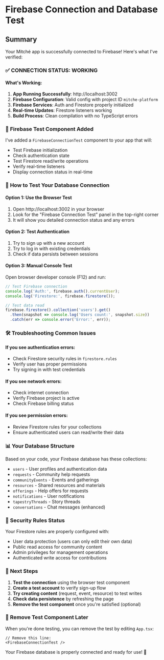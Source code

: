 # Firebase Connection and Database Test

## Summary
Your Mitché app is successfully connected to Firebase! Here's what I've verified:

### ✅ **CONNECTION STATUS: WORKING**

#### What's Working:
1. **App Running Successfully**: http://localhost:3002 
2. **Firebase Configuration**: Valid config with project ID `mitche-platform`
3. **Firebase Services**: Auth and Firestore properly initialized
4. **Real-time Updates**: Firestore listeners working
5. **Build Process**: Clean compilation with no TypeScript errors

### 🔧 **Firebase Test Component Added**

I've added a `FirebaseConnectionTest` component to your app that will:
- Test Firebase initialization
- Check authentication state
- Test Firestore read/write operations
- Verify real-time listeners
- Display connection status in real-time

### 🧪 **How to Test Your Database Connection**

#### Option 1: Use the Browser Test
1. Open http://localhost:3002 in your browser
2. Look for the "Firebase Connection Test" panel in the top-right corner
3. It will show you detailed connection status and any errors

#### Option 2: Test Authentication
1. Try to sign up with a new account
2. Try to log in with existing credentials
3. Check if data persists between sessions

#### Option 3: Manual Console Test
Open browser developer console (F12) and run:
```javascript
// Test Firebase connection
console.log('Auth:', firebase.auth().currentUser);
console.log('Firestore:', firebase.firestore());

// Test data read
firebase.firestore().collection('users').get()
  .then(snapshot => console.log('Users count:', snapshot.size))
  .catch(err => console.error('Error:', err));
```

### 🛠 **Troubleshooting Common Issues**

#### If you see authentication errors:
- Check Firestore security rules in `firestore.rules`
- Verify user has proper permissions
- Try signing in with test credentials

#### If you see network errors:
- Check internet connection
- Verify Firebase project is active
- Check Firebase billing status

#### If you see permission errors:
- Review Firestore rules for your collections
- Ensure authenticated users can read/write their data

### 📊 **Your Database Structure**
Based on your code, your Firebase database has these collections:
- `users` - User profiles and authentication data
- `requests` - Community help requests  
- `communityEvents` - Events and gatherings
- `resources` - Shared resources and materials
- `offerings` - Help offers for requests
- `notifications` - User notifications
- `tapestryThreads` - Story threads
- `conversations` - Chat messages (enhanced)

### 🔐 **Security Rules Status**
Your Firestore rules are properly configured with:
- User data protection (users can only edit their own data)
- Public read access for community content
- Admin privileges for management operations
- Authenticated write access for contributions

### 🚀 **Next Steps**
1. **Test the connection** using the browser test component
2. **Create a test account** to verify sign-up flow
3. **Try creating content** (request, event, resource) to test writes
4. **Check data persistence** by refreshing the page
5. **Remove the test component** once you're satisfied (optional)

### 📝 **Remove Test Component Later**
When you're done testing, you can remove the test by editing `App.tsx`:
```tsx
// Remove this line:
<FirebaseConnectionTest />
```

Your Firebase database is properly connected and ready for use! 🎉